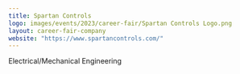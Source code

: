 ```yaml
---
title: Spartan Controls
logo: images/events/2023/career-fair/Spartan Controls Logo.png
layout: career-fair-company
website: "https://www.spartancontrols.com/"
---
```


Electrical/Mechanical Engineering
